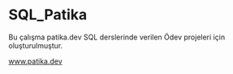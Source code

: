 # SQL_Patika

Bu çalışma patika.dev SQL derslerinde verilen Ödev projeleri için oluşturulmuştur.

www.patika.dev
